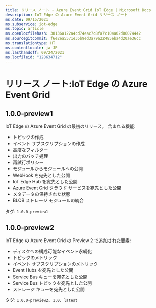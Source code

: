 ```yaml
---
title: リリース ノート - Azure Event Grid IoT Edge | Microsoft Docs
description: IoT Edge の Azure Event Grid リリース ノート
ms.date: 09/15/2021
ms.subservice: iot-edge
ms.topic: article
ms.openlocfilehash: 38136a122a4cd74eac7c8fa7c104a02d86074442
ms.sourcegitcommit: f6e2ea5571e35b9ed3a79a22485eba4d20ae36cc
ms.translationtype: HT
ms.contentlocale: ja-JP
ms.lasthandoff: 09/24/2021
ms.locfileid: "128634712"
---
```

# <a name="release-notes-azure-event-grid-on-iot-edge"></a>リリース ノート:IoT Edge の Azure Event Grid

## <a name="100-preview1"></a>1.0.0-preview1

IoT Edge の Azure Event Grid の最初のリリース。 含まれる機能:

* トピックの作成
* イベント サブスクリプションの作成
* 高度なフィルター
* 出力のバッチ処理
* 再試行ポリシー
* モジュールからモジュールへの公開
* WebHook を宛先とした公開
* IoT Edge Hub を宛先とした公開
* Azure Event Grid クラウド サービスを宛先とした公開
* メタデータの保持された状態
* BLOB ストレージ モジュールの統合

タグ: `1.0.0-preview1`

## <a name="100-preview2"></a>1.0.0-preview2

IoT Edge の Azure Event Grid の Preview 2 で追加された要素:

* ディスクへの構成可能なイベント永続化
* トピックのメトリック
* イベント サブスクリプションのメトリック
* Event Hubs を宛先とした公開
* Service Bus キューを宛先とした公開
* Service Bus トピックを宛先とした公開
* ストレージ キューを宛先とした公開

タグ: `1.0.0-preview2`、`1.0`、`latest`